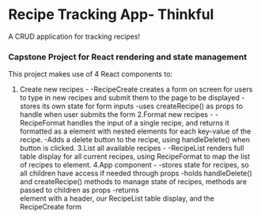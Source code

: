# Recipe Tracking App- Thinkful
A CRUD application for tracking recipes!

### Capstone Project for React rendering and state management
This project makes use of 4 React components to:

1. Create new recipes -
-RecipeCreate creates a form on screen for users to type in new recipes and submit them to the page to be displayed
-stores its own state for form inputs
-uses createRecipe() as props to handle when user submits the form
2.Format new recipes -
-RecipeFormat handles the input of a single recipe, and returns it formatted as a <tr> element with nested <td> elements for each key-value of the recipe.
-Adds a delete button to the recipe, using handleDelete() when button is clicked.
3.List all available recipes -
-RecipeList renders full table display for all current recipes, using RecipeFormat to map the list of recipes to <tbody> element.
4.App component -
-stores state for recipes, so all children have access if needed through props
-holds handleDelete() and createRecipe() methods to manage state of recipes, methods are passed to children as props
-returns <div> element with a header, our RecipeList table display, and the RecipeCreate form
